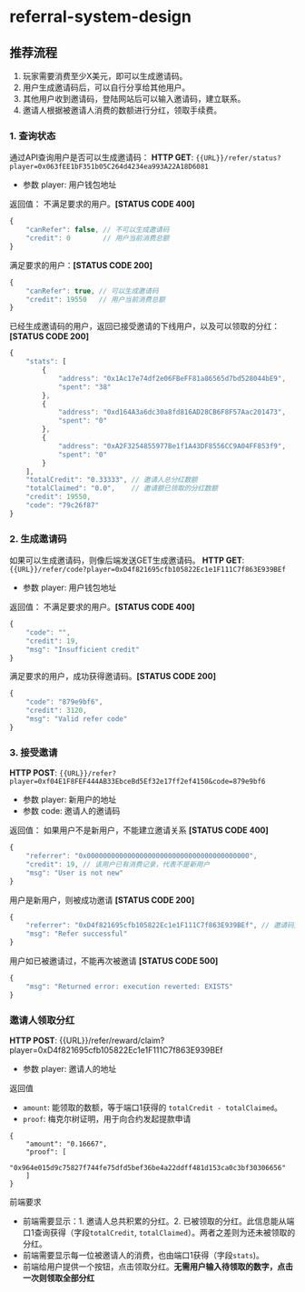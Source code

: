 # referral-system-design
## 推荐流程
1. 玩家需要消费至少X美元，即可以生成邀请码。
2. 用户生成邀请码后，可以自行分享给其他用户。
3. 其他用户收到邀请码，登陆网站后可以输入邀请码，建立联系。
4. 邀请人根据被邀请人消费的数额进行分红，领取手续费。


### 1. 查询状态
通过API查询用户是否可以生成邀请码：
**HTTP GET**: `{{URL}}/refer/status?player=0x063fEE1bF351b05C264d4234ea993A22A18D6081`
* 参数 player: 用户钱包地址

返回值：
不满足要求的用户。**[STATUS CODE 400]**
```javascript
{
    "canRefer": false, // 不可以生成邀请码
    "credit": 0        // 用户当前消费总额
}
```

满足要求的用户：**[STATUS CODE 200]**
```javascript
{
    "canRefer": true, // 可以生成邀请码
    "credit": 19550   // 用户当前消费总额
}
```

已经生成邀请码的用户，返回已接受邀请的下线用户，以及可以领取的分红：**[STATUS CODE 200]**
```javascript
{
    "stats": [
        {
            "address": "0x1Ac17e74df2e06FBeFF81a86565d7bd528044bE9",
            "spent": "38"
        },
        {
            "address": "0xd164A3a6dc30a8fd816AD28CB6F8F57Aac201473",
            "spent": "0"
        },
        {
            "address": "0xA2F3254855977Be1f1A43DF8556CC9A04FF853f9",
            "spent": "0"
        }
    ],
    "totalCredit": "0.33333", // 邀请人总分红数额
    "totalClaimed": "0.0",    // 邀请额已领取的分红数额
    "credit": 19550,
    "code": "79c26f87"
}

```

### 2. 生成邀请码
如果可以生成邀请码，则像后端发送GET生成邀请码。
**HTTP GET**: `{{URL}}/refer/code?player=0xD4f821695cfb105822Ec1e1F111C7f863E939BEf`
* 参数 player: 用户钱包地址

返回值：
不满足要求的用户。**[STATUS CODE 400]**
```javascript
{
    "code": "",
    "credit": 19,
    "msg": "Insufficient credit"
}
```

满足要求的用户，成功获得邀请码。**[STATUS CODE 200]**
```javascript
{
    "code": "879e9bf6",
    "credit": 3120,
    "msg": "Valid refer code"
}
```

### 3. 接受邀请
**HTTP POST**: `{{URL}}/refer?player=0xf04E1F8FEF444AB33EbceBd5Ef32e17ff2ef4150&code=879e9bf6`
* 参数 player: 新用户的地址
* 参数 code: 邀请人的邀请码

返回值：
如果用户不是新用户，不能建立邀请关系 **[STATUS CODE 400]**
```javascript 
{
    "referrer": "0x0000000000000000000000000000000000000000", 
    "credit": 19, // 该用户已有消费记录，代表不是新用户
    "msg": "User is not new"
}
```

用户是新用户，则被成功邀请 **[STATUS CODE 200]**
```javascript
{
    "referrer": "0xD4f821695cfb105822Ec1e1F111C7f863E939BEf", // 邀请码主人的地址
    "msg": "Refer successful"
}
```

用户如已被邀请过，不能再次被邀请 **[STATUS CODE 500]**
```javascript
{
    "msg": "Returned error: execution reverted: EXISTS"
}
```

### 邀请人领取分红
**HTTP POST**: {{URL}}/refer/reward/claim?player=0xD4f821695cfb105822Ec1e1F111C7f863E939BEf
* 参数 player: 邀请人的地址

返回值
* `amount`: 能领取的数额，等于端口1获得的 `totalCredit - totalClaimed`。
* `proof`: 梅克尔树证明，用于向合约发起提款申请

```
{
    "amount": "0.16667",
    "proof": [
        "0x964e015d9c75827f744fe75dfd5bef36be4a22ddff481d153ca0c3bf30306656"
    ]
}
```

前端要求
* 前端需要显示：1. 邀请人总共积累的分红。2. 已被领取的分红。此信息能从端口1查询获得（字段`totalCredit`, `totalClaimed`）。两者之差则为还未被领取的分红。
* 前端需要显示每一位被邀请人的消费，也由端口1获得（字段`stats`)。
* 前端给用户提供一个按钮，点击领取分红。**无需用户输入待领取的数字，点击一次则领取全部分红**
